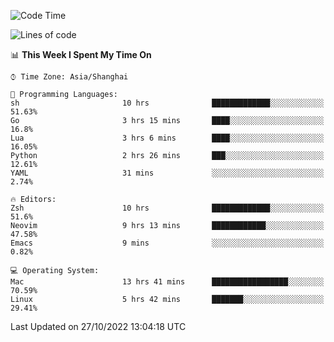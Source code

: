 <!--START_SECTION:waka-->
![Code Time](http://img.shields.io/badge/Code%20Time-946%20hrs%2043%20mins-blue)

![Lines of code](https://img.shields.io/badge/From%20Hello%20World%20I%27ve%20Written-24%20Thousand%20lines%20of%20code-blue)

📊 **This Week I Spent My Time On** 

```text
⌚︎ Time Zone: Asia/Shanghai

💬 Programming Languages: 
sh                       10 hrs              █████████████░░░░░░░░░░░░   51.63% 
Go                       3 hrs 15 mins       ████░░░░░░░░░░░░░░░░░░░░░   16.8% 
Lua                      3 hrs 6 mins        ████░░░░░░░░░░░░░░░░░░░░░   16.05% 
Python                   2 hrs 26 mins       ███░░░░░░░░░░░░░░░░░░░░░░   12.61% 
YAML                     31 mins             ░░░░░░░░░░░░░░░░░░░░░░░░░   2.74%

🔥 Editors: 
Zsh                      10 hrs              █████████████░░░░░░░░░░░░   51.6% 
Neovim                   9 hrs 13 mins       ████████████░░░░░░░░░░░░░   47.58% 
Emacs                    9 mins              ░░░░░░░░░░░░░░░░░░░░░░░░░   0.82%

💻 Operating System: 
Mac                      13 hrs 41 mins      █████████████████░░░░░░░░   70.59% 
Linux                    5 hrs 42 mins       ███████░░░░░░░░░░░░░░░░░░   29.41%

```


 Last Updated on 27/10/2022 13:04:18 UTC
<!--END_SECTION:waka-->
